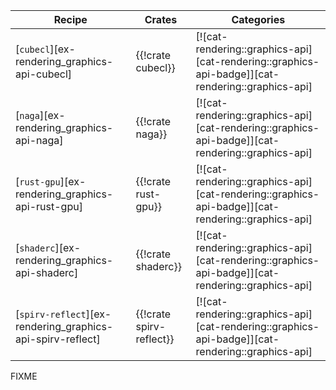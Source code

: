 | Recipe | Crates | Categories |
|--------|--------|------------|
| [`cubecl`][ex-rendering_graphics-api-cubecl] | {{!crate cubecl}} | [![cat-rendering::graphics-api][cat-rendering::graphics-api-badge]][cat-rendering::graphics-api] |
| [`naga`][ex-rendering_graphics-api-naga] | {{!crate naga}} | [![cat-rendering::graphics-api][cat-rendering::graphics-api-badge]][cat-rendering::graphics-api] |
| [`rust-gpu`][ex-rendering_graphics-api-rust-gpu] | {{!crate rust-gpu}} | [![cat-rendering::graphics-api][cat-rendering::graphics-api-badge]][cat-rendering::graphics-api] |
| [`shaderc`][ex-rendering_graphics-api-shaderc] | {{!crate shaderc}} | [![cat-rendering::graphics-api][cat-rendering::graphics-api-badge]][cat-rendering::graphics-api] |
| [`spirv-reflect`][ex-rendering_graphics-api-spirv-reflect] | {{!crate spirv-reflect}} | [![cat-rendering::graphics-api][cat-rendering::graphics-api-badge]][cat-rendering::graphics-api] |

<div class="hidden">
FIXME
</div>
